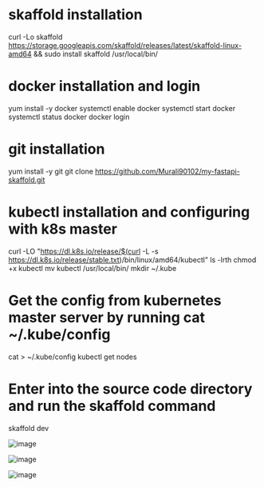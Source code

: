 # skaffold installation

curl -Lo skaffold https://storage.googleapis.com/skaffold/releases/latest/skaffold-linux-amd64 && sudo install skaffold /usr/local/bin/

# docker installation and login 

yum install -y docker
systemctl enable docker
systemctl start docker
systemctl status docker
docker login

# git installation

yum install -y git
git clone https://github.com/Murali90102/my-fastapi-skaffold.git

# kubectl installation and configuring with k8s master

curl -LO "https://dl.k8s.io/release/$(curl -L -s https://dl.k8s.io/release/stable.txt)/bin/linux/amd64/kubectl"
ls -lrth
chmod +x kubectl
mv kubectl /usr/local/bin/
mkdir ~/.kube

# Get the config from kubernetes master server by running cat ~/.kube/config 

cat > ~/.kube/config
kubectl get nodes

# Enter into the source code directory and run the skaffold command 
skaffold dev

![image](https://github.com/Murali90102/my-fastapi-skaffold/assets/131275911/f616c997-22cf-44e2-9fd5-183a900ef48a)


![image](https://github.com/Murali90102/my-fastapi-skaffold/assets/131275911/6f69c845-ffdb-4d80-941b-0bc44ee05df8)


![image](https://github.com/Murali90102/my-fastapi-skaffold/assets/131275911/d86e9f9b-e00b-4a71-b0e0-05939363f97a)






